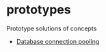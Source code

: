 # prototypes

Prototype solutions of concepts

- [Database connection pooling](https://github.com/naren-jha/prototypes/blob/main/src/main/java/com/njha/prototypes/db_connection_pooling/README.md "Database connection pooling prototype")


